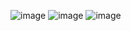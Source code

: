 ![image](https://github.com/user-attachments/assets/90b676a6-91e3-4355-8c14-4ff646821dc9)
![image](https://github.com/user-attachments/assets/77a3876f-a392-4174-a982-390b3a76b912)
![image](https://github.com/user-attachments/assets/eef26cf8-961b-4521-ac5f-338ac5659601)


